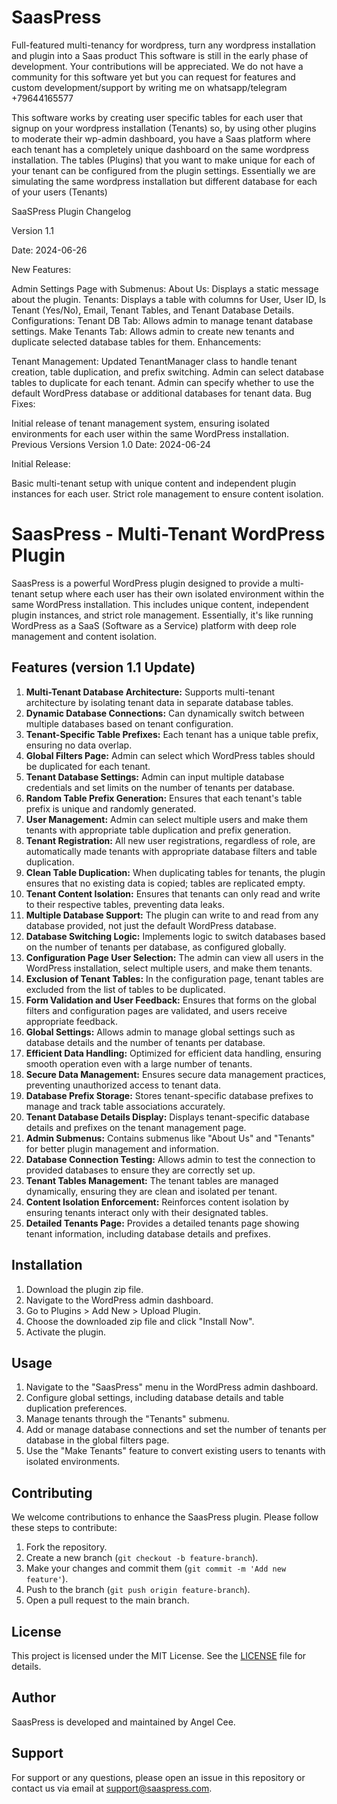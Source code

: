 # SaasPress
Full-featured multi-tenancy for wordpress, turn any wordpress installation and plugin into a Saas product
This software is still in the early phase of development. Your contributions will be appreciated.
We do not have a community for this software yet but you can request for features and custom development/support by writing me on whatsapp/telegram +79644165577

This software works by creating user specific tables for each user that signup on your wordpress installation (Tenants) so, by using other plugins to moderate their wp-admin dashboard,
you have a Saas platform where each tenant has a completely unique dashboard on the same wordpress installation.
The tables (Plugins) that you want to make unique for each of your tenant can be configured from the plugin settings.
Essentially we are simulating the same wordpress installation but different database for each of your users (Tenants)


SaaSPress Plugin Changelog

Version 1.1

Date: 2024-06-26


New Features:

Admin Settings Page with Submenus:
About Us: Displays a static message about the plugin.
Tenants: Displays a table with columns for User, User ID, Is Tenant (Yes/No), Email, Tenant Tables, and Tenant Database Details.
Configurations:
Tenant DB Tab: Allows admin to manage tenant database settings.
Make Tenants Tab: Allows admin to create new tenants and duplicate selected database tables for them.
Enhancements:

Tenant Management:
Updated TenantManager class to handle tenant creation, table duplication, and prefix switching.
Admin can select database tables to duplicate for each tenant.
Admin can specify whether to use the default WordPress database or additional databases for tenant data.
Bug Fixes:

Initial release of tenant management system, ensuring isolated environments for each user within the same WordPress installation.
Previous Versions
Version 1.0
Date: 2024-06-24

Initial Release:

Basic multi-tenant setup with unique content and independent plugin instances for each user.
Strict role management to ensure content isolation.

# SaasPress - Multi-Tenant WordPress Plugin

SaasPress is a powerful WordPress plugin designed to provide a multi-tenant setup where each user has their own isolated environment within the same WordPress installation. This includes unique content, independent plugin instances, and strict role management. Essentially, it's like running WordPress as a SaaS (Software as a Service) platform with deep role management and content isolation.

## Features (version 1.1 Update)

1. **Multi-Tenant Database Architecture:** Supports multi-tenant architecture by isolating tenant data in separate database tables.
2. **Dynamic Database Connections:** Can dynamically switch between multiple databases based on tenant configuration.
3. **Tenant-Specific Table Prefixes:** Each tenant has a unique table prefix, ensuring no data overlap.
4. **Global Filters Page:** Admin can select which WordPress tables should be duplicated for each tenant.
5. **Tenant Database Settings:** Admin can input multiple database credentials and set limits on the number of tenants per database.
6. **Random Table Prefix Generation:** Ensures that each tenant's table prefix is unique and randomly generated.
7. **User Management:** Admin can select multiple users and make them tenants with appropriate table duplication and prefix generation.
8. **Tenant Registration:** All new user registrations, regardless of role, are automatically made tenants with appropriate database filters and table duplication.
9. **Clean Table Duplication:** When duplicating tables for tenants, the plugin ensures that no existing data is copied; tables are replicated empty.
10. **Tenant Content Isolation:** Ensures that tenants can only read and write to their respective tables, preventing data leaks.
11. **Multiple Database Support:** The plugin can write to and read from any database provided, not just the default WordPress database.
12. **Database Switching Logic:** Implements logic to switch databases based on the number of tenants per database, as configured globally.
13. **Configuration Page User Selection:** The admin can view all users in the WordPress installation, select multiple users, and make them tenants.
14. **Exclusion of Tenant Tables:** In the configuration page, tenant tables are excluded from the list of tables to be duplicated.
15. **Form Validation and User Feedback:** Ensures that forms on the global filters and configuration pages are validated, and users receive appropriate feedback.
16. **Global Settings:** Allows admin to manage global settings such as database details and the number of tenants per database.
17. **Efficient Data Handling:** Optimized for efficient data handling, ensuring smooth operation even with a large number of tenants.
18. **Secure Data Management:** Ensures secure data management practices, preventing unauthorized access to tenant data.
19. **Database Prefix Storage:** Stores tenant-specific database prefixes to manage and track table associations accurately.
20. **Tenant Database Details Display:** Displays tenant-specific database details and prefixes on the tenant management page.
21. **Admin Submenus:** Contains submenus like "About Us" and "Tenants" for better plugin management and information.
22. **Database Connection Testing:** Allows admin to test the connection to provided databases to ensure they are correctly set up.
23. **Tenant Tables Management:** The tenant tables are managed dynamically, ensuring they are clean and isolated per tenant.
24. **Content Isolation Enforcement:** Reinforces content isolation by ensuring tenants interact only with their designated tables.
25. **Detailed Tenants Page:** Provides a detailed tenants page showing tenant information, including database details and prefixes.

## Installation

1. Download the plugin zip file.
2. Navigate to the WordPress admin dashboard.
3. Go to Plugins > Add New > Upload Plugin.
4. Choose the downloaded zip file and click "Install Now".
5. Activate the plugin.

## Usage

1. Navigate to the "SaasPress" menu in the WordPress admin dashboard.
2. Configure global settings, including database details and table duplication preferences.
3. Manage tenants through the "Tenants" submenu.
4. Add or manage database connections and set the number of tenants per database in the global filters page.
5. Use the "Make Tenants" feature to convert existing users to tenants with isolated environments.

## Contributing

We welcome contributions to enhance the SaasPress plugin. Please follow these steps to contribute:

1. Fork the repository.
2. Create a new branch (`git checkout -b feature-branch`).
3. Make your changes and commit them (`git commit -m 'Add new feature'`).
4. Push to the branch (`git push origin feature-branch`).
5. Open a pull request to the main branch.

## License

This project is licensed under the MIT License. See the [LICENSE](LICENSE) file for details.

## Author

SaasPress is developed and maintained by Angel Cee.

## Support

For support or any questions, please open an issue in this repository or contact us via email at support@saaspress.com.

